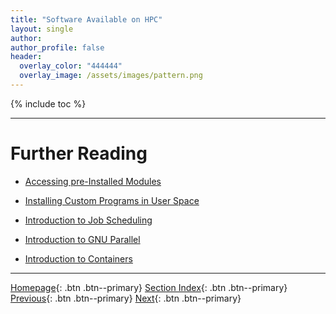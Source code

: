 ```yaml
---
title: "Software Available on HPC"
layout: single
author:
author_profile: false
header:
  overlay_color: "444444"
  overlay_image: /assets/images/pattern.png
---
```


{% include toc %}









___
# Further Reading
* [Accessing pre-Installed Modules](02-accessing-preinstalled-modules)
* [Installing Custom Programs in User Space](03-installing-custom-programs)

* [Introduction to Job Scheduling](../05-JOB-QUEUE/00-introduction-to-job-scheduling)
* [Introduction to GNU Parallel](../06-PARALLEL/01-introduction-to-gnu-parallel)
* [Introduction to Containers](../07-CONTAINERS/00-introduction-to-containers)

___

[Homepage](../../index.md){: .btn  .btn--primary}
[Section Index](../00-IntroToHPC-LandingPage){: .btn  .btn--primary}
[Previous](../03-FILE-ACCESS/01-remote-data-acces){: .btn  .btn--primary}
[Next](02-accessing-preinstalled-modules){: .btn  .btn--primary}
